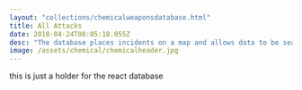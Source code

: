 ```yaml
---
layout: "collections/chemicalweaponsdatabase.html"
title: All Attacks
date: 2018-04-24T00:05:18.055Z
desc: "The database places incidents on a map and allows data to be searched by incidents, keyword, and related video content.  Continual updates of observations and incidents are planned, as well as inclusion of data from additional sources and publishing platforms"
image: /assets/chemical/chemicalheader.jpg
---
```


this is just a holder for the react database
